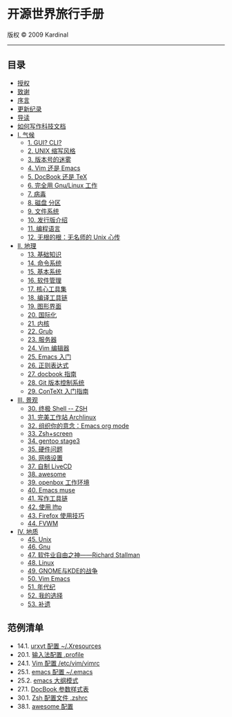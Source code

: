 # 开源世界旅行手册

版权 © 2009 Kardinal

---

## **目录**

- [授权](pr01.md)
- [致谢](pr02.md)
- [序言](pr03.md)
- [更新纪录](pr04.md)
- [导读](pr05.md)
- [如何写作科技文档](pr06.md)
- [I. 气候](pt01.md)
    - [1. GUI? CLI?](ch01.md)
    - [2. UNIX 缩写风格](ch02.md)
    - [3. 版本号的迷雾](ch03.md)
    - [4. Vim 还是 Emacs](ch04.md)
    - [5. DocBook 还是 TeX](ch05.md)
    - [6. 完全用 Gnu/Linux 工作](ch06.md)
    - [7. 病毒](ch07.md)
    - [8. 磁盘 分区](ch08.md)
    - [9. 文件系统](ch09.md)
    - [10. 发行版介绍](ch10.md)
    - [11. 编程语言](ch11.md)
    - [12. 无根的根：无名师的 Unix 心传](ch12.md)
- [II. 地理](pt02.md)
    - [13. 基础知识](ch13.md)
    - [14. 命令系统](ch14.md)
    - [15. 基本系统](ch15.md)
    - [16. 软件管理](ch16.md)
    - [17. 核心工具集](ch17.md)
    - [18. 编译工具链](ch18.md)
    - [19. 图形界面](ch19.md)
    - [20. 国际化](ch20.md)
    - [21. 内核](ch21.md)
    - [22. Grub](ch22.md)
    - [23. 服务器](ch23.md)
    - [24. Vim 编辑器](ch24.md)
    - [25. Emacs 入门](ch25.md)
    - [26. 正则表达式](ch26.md)
    - [27. docbook 指南](ch27.md)
    - [28. Git 版本控制系统](ch28.md)
    - [29. ConTeXt 入门指南](ch29.md)
- [III. 景观](pt03.md)
    - [30. 终极 Shell -- ZSH](ch30.md)
    - [31. 完美工作站 Archlinux](ch31.md)
    - [32. 组织你的意念：Emacs org mode](ch32.md)
    - [33. Zsh+screen](ch33.md)
    - [34. gentoo stage3](ch34.md)
    - [35. 硬件问题](ch35.md)
    - [36. 网络设置](ch36.md)
    - [37. 自制 LiveCD](ch37.md)
    - [38. awesome](ch38.md)
    - [39. openbox 工作环境](ch39.md)
    - [40. Emacs muse](ch40.md)
    - [41. 写作工具链](ch41.md)
    - [42. 使用 lftp](ch42.md)
    - [43. Firefox 使用技巧](ch43.md)
    - [44. FVWM](ch44.md)
- [IV. 地质](pt04.md)
    - [45. Unix](ch45.md)
    - [46. Gnu](ch46.md)
    - [47. 软件业自由之神——Richard Stallman](ch47.md)
    - [48. Linux](ch48.md)
    - [49. GNOME与KDE的战争](ch49.md)
    - [50. Vim Emacs](ch50.md)
    - [51. 年代纪](ch51.md)
    - [52. 我的选择](ch52.md)
    - [53. 补遗](ch53.md)

## **范例清单**

- 14.1. [urxvt 配置 ~/.Xresources](ch14s03.md#id3062822)
- 20.1. [输入法配置 .profile](ch20s04.md#id3091739)
- 24.1. [Vim 配置 /etc/vim/vimrc](ch24s04.md#id3098716)
- 25.1. [emacs 配置 ~/.emacs](ch25s04.md#id3105915)
- 25.2. [emacs 大纲模式](ch25s17.md#id3111476)
- 27.1. [DocBook 参数样式表](ch27s20.md#id3126938)
- 30.1. [Zsh 配置文件 .zshrc](ch30s04.md#id3146325)
- 38.1. [awesome 配置](ch38s05.md#id3160077)
